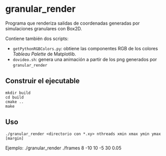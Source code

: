 # granular_render

Programa que renderiza salidas de coordenadas generadas por simulaciones granulares con Box2D.

Contiene también dos scripts:
- `getPythonRGBColors.py`: obtiene las componentes RGB de los colores *Tableau Palette* de Matplotlib.
- `dovideo.sh`: genera una animación a partir de los png generados por `granular_render`

## Construir el ejecutable

```
mkdir build
cd build
cmake ..
make 
```
## Uso 

    ./granular_render <directorio con *.xy> nthreads xmin xmax ymin ymax [margin]

Ejemplo: ./granular_render ./frames 8 -10 10 -5 30 0.05

